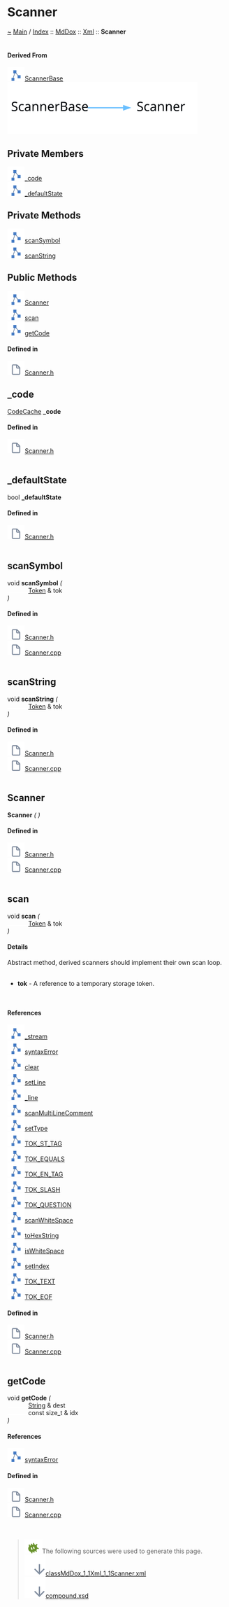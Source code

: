 <a id="scanner"></a>
<h1>Scanner</h1>
<a id="classMdDox_1_1Xml_1_1Scanner"></a>
<a id="mddoxxmlscanner"></a>
<a href="https://github.com/CharlesCarley/MdDox">~</a>
<a href="indexpage.md#main">Main</a>
<span class="inline-text">/</span>
<a href="index.md#index">Index</a>
<span class="inline-text">::</span>
<a href="namespaceMdDox.md#mddox">MdDox</a>
<span class="inline-text">::</span>
<a href="namespaceMdDox_1_1Xml.md#xml">Xml</a>
<span class="inline-text">::</span>
<span class="bold-text"><b>Scanner</b></span>
<br/>
<br/>
<a id="derived-from"></a>
<h4>Derived From</h4>
<span class="icon-list-item"><a href="classMdDox_1_1ScannerBase.md#scannerbase" class="icon-list-item"><img src="../images/class24px.svg" class="icon-list-item"/><span class="icon-list-item">ScannerBase</span>
</a>
</span>
<br/>
<img src="../images/internal-diagram-61.dot.svg"/><br/>
<a id="private-members"></a>
<h2>Private Members</h2>
<span class="icon-list-item"><a href="#_code" class="icon-list-item"><img src="../images/class24px.svg" class="icon-list-item"/><span class="icon-list-item">_code</span>
</a>
</span>
<br/>
<span class="icon-list-item"><a href="#_defaultstate" class="icon-list-item"><img src="../images/class24px.svg" class="icon-list-item"/><span class="icon-list-item">_defaultState</span>
</a>
</span>
<br/>
<a id="private-methods"></a>
<h2>Private Methods</h2>
<span class="icon-list-item"><a href="#scansymbol" class="icon-list-item"><img src="../images/class24px.svg" class="icon-list-item"/><span class="icon-list-item">scanSymbol</span>
</a>
</span>
<br/>
<span class="icon-list-item"><a href="#scanstring" class="icon-list-item"><img src="../images/class24px.svg" class="icon-list-item"/><span class="icon-list-item">scanString</span>
</a>
</span>
<br/>
<a id="public-methods"></a>
<h2>Public Methods</h2>
<span class="icon-list-item"><a href="#scanner" class="icon-list-item"><img src="../images/class24px.svg" class="icon-list-item"/><span class="icon-list-item">Scanner</span>
</a>
</span>
<br/>
<span class="icon-list-item"><a href="#scan" class="icon-list-item"><img src="../images/class24px.svg" class="icon-list-item"/><span class="icon-list-item">scan</span>
</a>
</span>
<br/>
<span class="icon-list-item"><a href="#getcode" class="icon-list-item"><img src="../images/class24px.svg" class="icon-list-item"/><span class="icon-list-item">getCode</span>
</a>
</span>
<br/>
<a id="defined-in"></a>
<h4>Defined in</h4>
<span class="icon-list-item"><a href="https://github.com/CharlesCarley/MdDox/blob/master/Source/Xml/Scanner.h#L31" class="icon-list-item"><img src="../images/file24px.svg" class="icon-list-item"/><span class="icon-list-item">Scanner.h</span>
</a>
</span>
<br/>
<a id="_code"></a>
<h2>_code</h2>
<a href="namespaceMdDox_1_1Xml.md#codecache">CodeCache</a>
<span class="bold-text"><b>_code</b></span>
<br/>
<a id="defined-in"></a>
<h4>Defined in</h4>
<span class="icon-list-item"><a href="https://github.com/CharlesCarley/MdDox/blob/master/Source/Xml/Scanner.h#L33" class="icon-list-item"><img src="../images/file24px.svg" class="icon-list-item"/><span class="icon-list-item">Scanner.h</span>
</a>
</span>
<br/>
<br/>
<a id="_defaultstate"></a>
<h2>_defaultState</h2>
<span class="inline-text">bool</span>
<span class="bold-text"><b>_defaultState</b></span>
<br/>
<a id="defined-in"></a>
<h4>Defined in</h4>
<span class="icon-list-item"><a href="https://github.com/CharlesCarley/MdDox/blob/master/Source/Xml/Scanner.h#L35" class="icon-list-item"><img src="../images/file24px.svg" class="icon-list-item"/><span class="icon-list-item">Scanner.h</span>
</a>
</span>
<br/>
<br/>
<a id="scansymbol"></a>
<h2>scanSymbol</h2>
<span class="inline-text">void</span>
<span class="bold-text"><b>scanSymbol</b></span>
<span class="italic-text"><i>(</i></span>
<div class="paragraph">
<span class="paragraph"><img src="../images/horSpace24px.svg"/><a href="namespaceMdDox_1_1Xml.md#token">Token</a>
<span class="inline-text"> &amp;</span>
<span class="inline-text">tok</span>
</span>
</div>
<span class="italic-text"><i>)</i></span>
<a id="defined-in"></a>
<h4>Defined in</h4>
<span class="icon-list-item"><a href="https://github.com/CharlesCarley/MdDox/blob/master/Source/Xml/Scanner.h#L37" class="icon-list-item"><img src="../images/file24px.svg" class="icon-list-item"/><span class="icon-list-item">Scanner.h</span>
</a>
</span>
<br/>
<span class="icon-list-item"><a href="https://github.com/CharlesCarley/MdDox/blob/master/Source/Xml/Scanner.cpp#L81" class="icon-list-item"><img src="../images/file24px.svg" class="icon-list-item"/><span class="icon-list-item">Scanner.cpp</span>
</a>
</span>
<br/>
<br/>
<a id="scanstring"></a>
<h2>scanString</h2>
<span class="inline-text">void</span>
<span class="bold-text"><b>scanString</b></span>
<span class="italic-text"><i>(</i></span>
<div class="paragraph">
<span class="paragraph"><img src="../images/horSpace24px.svg"/><a href="namespaceMdDox_1_1Xml.md#token">Token</a>
<span class="inline-text"> &amp;</span>
<span class="inline-text">tok</span>
</span>
</div>
<span class="italic-text"><i>)</i></span>
<a id="defined-in"></a>
<h4>Defined in</h4>
<span class="icon-list-item"><a href="https://github.com/CharlesCarley/MdDox/blob/master/Source/Xml/Scanner.h#L39" class="icon-list-item"><img src="../images/file24px.svg" class="icon-list-item"/><span class="icon-list-item">Scanner.h</span>
</a>
</span>
<br/>
<span class="icon-list-item"><a href="https://github.com/CharlesCarley/MdDox/blob/master/Source/Xml/Scanner.cpp#L60" class="icon-list-item"><img src="../images/file24px.svg" class="icon-list-item"/><span class="icon-list-item">Scanner.cpp</span>
</a>
</span>
<br/>
<br/>
<a id="scanner"></a>
<h2>Scanner</h2>
<span class="bold-text"><b>Scanner</b></span>
<span class="italic-text"><i>(</i></span>
<span class="italic-text"><i>)</i></span>
<a id="defined-in"></a>
<h4>Defined in</h4>
<span class="icon-list-item"><a href="https://github.com/CharlesCarley/MdDox/blob/master/Source/Xml/Scanner.h#L42" class="icon-list-item"><img src="../images/file24px.svg" class="icon-list-item"/><span class="icon-list-item">Scanner.h</span>
</a>
</span>
<br/>
<span class="icon-list-item"><a href="https://github.com/CharlesCarley/MdDox/blob/master/Source/Xml/Scanner.cpp#L28" class="icon-list-item"><img src="../images/file24px.svg" class="icon-list-item"/><span class="icon-list-item">Scanner.cpp</span>
</a>
</span>
<br/>
<br/>
<a id="scan"></a>
<h2>scan</h2>
<span class="inline-text">void</span>
<span class="bold-text"><b>scan</b></span>
<span class="italic-text"><i>(</i></span>
<div class="paragraph">
<span class="paragraph"><img src="../images/horSpace24px.svg"/><a href="namespaceMdDox_1_1Xml.md#token">Token</a>
<span class="inline-text"> &amp;</span>
<span class="inline-text">tok</span>
</span>
</div>
<span class="italic-text"><i>)</i></span>
<a id="details"></a>
<h4>Details</h4>
<span class="inline-text">Abstract method, derived scanners should implement their own scan loop. </span>
<br/>
<br/>
<ul>
<li><span class="bold-text"><b>tok</b></span>
<span class="inline-text"> - </span>
<span class="inline-text">A reference to a temporary storage token. </span>
</li>
</ul>
<br/>
<a id="references"></a>
<h4>References</h4>
<span class="icon-list-item"><a href="classMdDox_1_1ScannerBase.md#_stream" class="icon-list-item"><img src="../images/class24px.svg" class="icon-list-item"/><span class="icon-list-item">_stream</span>
</a>
</span>
<br/>
<span class="icon-list-item"><a href="classMdDox_1_1ScannerBase.md#syntaxerror" class="icon-list-item"><img src="../images/class24px.svg" class="icon-list-item"/><span class="icon-list-item">syntaxError</span>
</a>
</span>
<br/>
<span class="icon-list-item"><a href="classMdDox_1_1TokenBase.md#clear" class="icon-list-item"><img src="../images/class24px.svg" class="icon-list-item"/><span class="icon-list-item">clear</span>
</a>
</span>
<br/>
<span class="icon-list-item"><a href="classMdDox_1_1TokenBase.md#setline" class="icon-list-item"><img src="../images/class24px.svg" class="icon-list-item"/><span class="icon-list-item">setLine</span>
</a>
</span>
<br/>
<span class="icon-list-item"><a href="classMdDox_1_1ScannerBase.md#_line" class="icon-list-item"><img src="../images/class24px.svg" class="icon-list-item"/><span class="icon-list-item">_line</span>
</a>
</span>
<br/>
<span class="icon-list-item"><a href="classMdDox_1_1ScannerBase.md#scanmultilinecomment" class="icon-list-item"><img src="../images/class24px.svg" class="icon-list-item"/><span class="icon-list-item">scanMultiLineComment</span>
</a>
</span>
<br/>
<span class="icon-list-item"><a href="classMdDox_1_1TokenBase.md#settype" class="icon-list-item"><img src="../images/class24px.svg" class="icon-list-item"/><span class="icon-list-item">setType</span>
</a>
</span>
<br/>
<span class="icon-list-item"><a href="namespaceMdDox_1_1Xml.md#tok_st_tag" class="icon-list-item"><img src="../images/class24px.svg" class="icon-list-item"/><span class="icon-list-item">TOK_ST_TAG</span>
</a>
</span>
<br/>
<span class="icon-list-item"><a href="namespaceMdDox_1_1Xml.md#tok_equals" class="icon-list-item"><img src="../images/class24px.svg" class="icon-list-item"/><span class="icon-list-item">TOK_EQUALS</span>
</a>
</span>
<br/>
<span class="icon-list-item"><a href="namespaceMdDox_1_1Xml.md#tok_en_tag" class="icon-list-item"><img src="../images/class24px.svg" class="icon-list-item"/><span class="icon-list-item">TOK_EN_TAG</span>
</a>
</span>
<br/>
<span class="icon-list-item"><a href="namespaceMdDox_1_1Xml.md#tok_slash" class="icon-list-item"><img src="../images/class24px.svg" class="icon-list-item"/><span class="icon-list-item">TOK_SLASH</span>
</a>
</span>
<br/>
<span class="icon-list-item"><a href="namespaceMdDox_1_1Xml.md#tok_question" class="icon-list-item"><img src="../images/class24px.svg" class="icon-list-item"/><span class="icon-list-item">TOK_QUESTION</span>
</a>
</span>
<br/>
<span class="icon-list-item"><a href="classMdDox_1_1ScannerBase.md#scanwhitespace" class="icon-list-item"><img src="../images/class24px.svg" class="icon-list-item"/><span class="icon-list-item">scanWhiteSpace</span>
</a>
</span>
<br/>
<span class="icon-list-item"><a href="classMdDox_1_1Char.md#tohexstring" class="icon-list-item"><img src="../images/class24px.svg" class="icon-list-item"/><span class="icon-list-item">toHexString</span>
</a>
</span>
<br/>
<span class="icon-list-item"><a href="namespaceMdDox.md#iswhitespace" class="icon-list-item"><img src="../images/class24px.svg" class="icon-list-item"/><span class="icon-list-item">isWhiteSpace</span>
</a>
</span>
<br/>
<span class="icon-list-item"><a href="classMdDox_1_1TokenBase.md#setindex" class="icon-list-item"><img src="../images/class24px.svg" class="icon-list-item"/><span class="icon-list-item">setIndex</span>
</a>
</span>
<br/>
<span class="icon-list-item"><a href="namespaceMdDox_1_1Xml.md#tok_text" class="icon-list-item"><img src="../images/class24px.svg" class="icon-list-item"/><span class="icon-list-item">TOK_TEXT</span>
</a>
</span>
<br/>
<span class="icon-list-item"><a href="namespaceMdDox_1_1Xml.md#tok_eof" class="icon-list-item"><img src="../images/class24px.svg" class="icon-list-item"/><span class="icon-list-item">TOK_EOF</span>
</a>
</span>
<br/>
<a id="defined-in"></a>
<h4>Defined in</h4>
<span class="icon-list-item"><a href="https://github.com/CharlesCarley/MdDox/blob/master/Source/Xml/Scanner.h#L44" class="icon-list-item"><img src="../images/file24px.svg" class="icon-list-item"/><span class="icon-list-item">Scanner.h</span>
</a>
</span>
<br/>
<span class="icon-list-item"><a href="https://github.com/CharlesCarley/MdDox/blob/master/Source/Xml/Scanner.cpp#L109" class="icon-list-item"><img src="../images/file24px.svg" class="icon-list-item"/><span class="icon-list-item">Scanner.cpp</span>
</a>
</span>
<br/>
<br/>
<a id="getcode"></a>
<h2>getCode</h2>
<span class="inline-text">void</span>
<span class="bold-text"><b>getCode</b></span>
<span class="italic-text"><i>(</i></span>
<div class="paragraph">
<span class="paragraph"><img src="../images/horSpace24px.svg"/><a href="namespaceMdDox.md#string">String</a>
<span class="inline-text"> &amp;</span>
<span class="inline-text">dest</span>
</span>
</div>
<div class="paragraph">
<span class="paragraph"><img src="../images/horSpace24px.svg"/><span class="inline-text">const size_t &amp;</span>
<span class="inline-text">idx</span>
</span>
</div>
<span class="italic-text"><i>)</i></span>
<a id="references"></a>
<h4>References</h4>
<span class="icon-list-item"><a href="classMdDox_1_1ScannerBase.md#syntaxerror" class="icon-list-item"><img src="../images/class24px.svg" class="icon-list-item"/><span class="icon-list-item">syntaxError</span>
</a>
</span>
<br/>
<a id="defined-in"></a>
<h4>Defined in</h4>
<span class="icon-list-item"><a href="https://github.com/CharlesCarley/MdDox/blob/master/Source/Xml/Scanner.h#L46" class="icon-list-item"><img src="../images/file24px.svg" class="icon-list-item"/><span class="icon-list-item">Scanner.h</span>
</a>
</span>
<br/>
<span class="icon-list-item"><a href="https://github.com/CharlesCarley/MdDox/blob/master/Source/Xml/Scanner.cpp#L52" class="icon-list-item"><img src="../images/file24px.svg" class="icon-list-item"/><span class="icon-list-item">Scanner.cpp</span>
</a>
</span>
<br/>
<br/>
<br/>
<blockquote>
<img src="../images/debug24px.svg"/><span class="inline-text">The following sources were used to generate this page.</span>
<br/>
<span class="icon-list-item"><a href="../xml/classMdDox_1_1Xml_1_1Scanner.xml#L1" class="icon-list-item"><img src="../images/lookInside24px.svg" class="icon-list-item"/><span class="icon-list-item">classMdDox_1_1Xml_1_1Scanner.xml</span>
</a>
</span>
<br/>
<span class="icon-list-item"><a href="../xml/compound.xsd#L1" class="icon-list-item"><img src="../images/lookInside24px.svg" class="icon-list-item"/><span class="icon-list-item">compound.xsd</span>
</a>
</span>
</blockquote>
</div>
</div>
</body>
</html>
